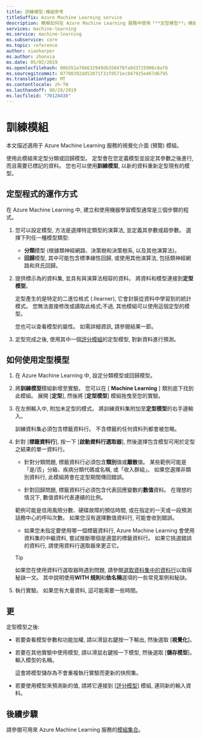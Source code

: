 ```yaml
---
title: 訓練模型:模組參考
titleSuffix: Azure Machine Learning service
description: 瞭解如何在 Azure Machine Learning 服務中使用「**定型模型**」模組來定型分類或回歸模型。
services: machine-learning
ms.service: machine-learning
ms.subservice: core
ms.topic: reference
author: xiaoharper
ms.author: zhanxia
ms.date: 05/02/2019
ms.openlocfilehash: 08b551e766632949db350478fa8d3725906c8af8
ms.sourcegitcommit: 07700392dd52071f31f0571ec847925e467d6795
ms.translationtype: MT
ms.contentlocale: zh-TW
ms.lasthandoff: 08/28/2019
ms.locfileid: "70128438"
---
```

# <a name="train-model-module"></a>訓練模組

本文描述適用于 Azure Machine Learning 服務的視覺化介面 (預覽) 模組。

使用此模組來定型分類或回歸模型。 定型會在您定義模型並設定其參數之後進行, 而且需要已標記的資料。 您也可以使用**訓練模型**, 以新的資料重新定型現有的模型。 

## <a name="how-the-training-process-works"></a>定型程式的運作方式

在 Azure Machine Learning 中, 建立和使用機器學習模型通常是三個步驟的程式。 

1. 您可以設定模型, 方法是選擇特定類型的演算法, 並定義其參數或超參數。 選擇下列任一種模型類型: 

    + **分類**模型 (根據類神經網路、決策樹和決策樹系, 以及其他演算法)。
    + **回歸**模型, 其中可能包含標準線性回歸, 或使用其他演算法, 包括類神經網路和貝氏回歸。  

2. 提供標示為的資料集, 並具有與演算法相容的資料。 將資料和模型連接到**定型模型**。

    定型產生的是特定的二進位格式 (.Ilearner), 它會封裝從資料中學習到的統計模式。 您無法直接修改或讀取此格式;不過, 其他模組可以使用這個定型的模型。 
    
    您也可以查看模型的屬性。 如需詳細資訊, 請參閱結果一節。

3. 定型完成之後, 使用其中一個[評分模組](./score-model.md)的定型模型, 對新資料進行預測。

## <a name="how-to-use-train-model"></a>如何使用**定型模型**  
  
1.  在 Azure Machine Learning 中, 設定分類模型或回歸模型。
    
2. 將**訓練模型**模組新增至實驗。  您可以在 [ **Machine Learning** ] 類別底下找到此模組。 展開 [**定型**], 然後將 [**定型模型**] 模組拖曳至您的實驗。
  
3.  在左側輸入中, 附加未定型的模式。 將訓練資料集附加至**定型模型**的右手邊輸入。

    訓練資料集必須包含標籤資料行。 不含標籤的任何資料列都會被忽略。
  
4.  針對 [**標籤資料行**], 按一下 [**啟動資料行選取器**], 然後選擇包含模型可用於定型之結果的單一資料行。
  
    - 針對分類問題, 標籤資料行必須包含**類別**值或**離散**值。 某些範例可能是「是/否」分級、疾病分類代碼或名稱, 或「收入群組」。  如果您選擇非類別資料行, 此模組將會在定型期間傳回錯誤。
  
    -   針對回歸問題, 標籤資料行必須包含代表回應變數的**數值**資料。 在理想的情況下, 數值資料代表連續的比例。 
    
    範例可能是信用風險分數、硬碟故障的預估時間, 或在指定的一天或一段預測話務中心的呼叫次數。  如果您沒有選擇數值資料行, 可能會收到錯誤。
  
    -   如果您未指定要使用哪一個標籤資料行, Azure Machine Learning 會使用資料集的中繼資料, 嘗試推斷哪個是適當的標籤資料行。 如果它挑選錯誤的資料行, 請使用資料行選取器來更正它。
  
    > [!TIP] 
    > 如果您在使用資料行選取器時遇到問題, 請參閱[選取資料集中的資料行](./select-columns-in-dataset.md)以取得秘訣一文。 其中說明使用**WITH 規則**和**依名稱**選項的一些常見案例和秘訣。
  
5.  執行實驗。 如果您有大量資料, 這可能需要一些時間。

## <a name="bkmk_results"></a>更

定型模型之後:

+ 若要查看模型參數和功能加權, 請以滑鼠右鍵按一下輸出, 然後選取 [**視覺化**]。
+ 若要在其他實驗中使用模型, 請以滑鼠右鍵按一下模型, 然後選取 [**儲存模型**]。 輸入模型的名稱。 

    這會將模型儲存為不會重複執行實驗而更新的快照集。
+ 若要使用模型來預測新的值, 請將它連接到 [[評分模型](./score-model.md)] 模組, 連同新的輸入資料。


## <a name="next-steps"></a>後續步驟

請參閱可用來 Azure Machine Learning 服務的[模組集合](module-reference.md)。 
